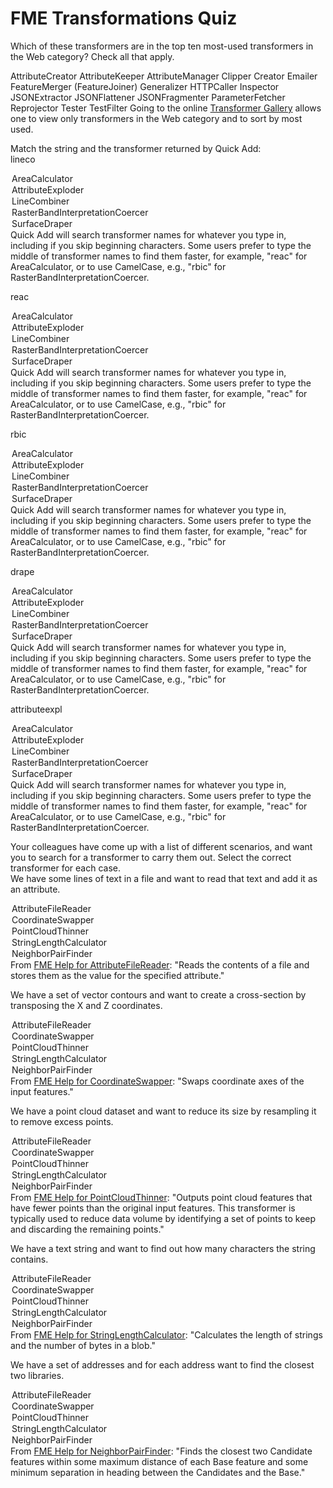 # FME Transformations Quiz

<quiz name="">
  <question multiple>
    <p>
      Which of these transformers are in the top ten most-used transformers in the Web category? Check all that apply.
    </p>
    <answer>AttributeCreator</answer>
    <answer>AttributeKeeper</answer>
    <answer>AttributeManager</answer>
    <answer>Clipper</answer>
    <answer>Creator</answer>
    <answer correct>Emailer</answer>
    <answer>FeatureMerger (FeatureJoiner)</answer>
    <answer correct>Generalizer</answer>
    <answer correct>HTTPCaller</answer>
    <answer>Inspector</answer>
    <answer correct>JSONExtractor</answer>
    <answer correct>JSONFlattener</answer>
    <answer correct>JSONFragmenter </answer>
    <answer  correct>ParameterFetcher</answer>
    <answer>Reprojector</answer>
    <answer>Tester</answer>
    <answer>TestFilter</answer>
    <explanation>Going to the online <a href="https://www.safe.com/transformers/#/">Transformer Gallery</a> allows one to view only transformers in the Web category and to sort by most used.</explanation>
  </question>
  <question>
    <p>
      Match the string and the transformer returned by Quick Add:<br>
      lineco
    </p>
      <answer>
        <option>AreaCalculator</option>
        <option>AttributeExploder</option>
        <option correct>LineCombiner</option>
        <option>RasterBandInterpretationCoercer</option>
        <option>SurfaceDraper</option>
      </answer>
      <explanation>Quick Add will search transformer names for whatever you type in, including if you skip beginning characters. Some users prefer to type the middle of transformer names to find them faster, for example, "reac" for AreaCalculator, or to use CamelCase, e.g., "rbic" for RasterBandInterpretationCoercer.</explanation>
  </question>
  <question>
    <p>reac</p>
    <answer>
      <option correct>AreaCalculator</option>
      <option>AttributeExploder</option>
      <option>LineCombiner</option>
      <option>RasterBandInterpretationCoercer</option>
      <option>SurfaceDraper</option>
    </answer>
    <explanation>Quick Add will search transformer names for whatever you type in, including if you skip beginning characters. Some users prefer to type the middle of transformer names to find them faster, for example, "reac" for AreaCalculator, or to use CamelCase, e.g., "rbic" for RasterBandInterpretationCoercer.</explanation>
  </question>
    <p>rbic</p>
    <answer>
      <option>AreaCalculator</option>
      <option>AttributeExploder</option>
      <option>LineCombiner</option>
      <option correct>RasterBandInterpretationCoercer</option>
      <option>SurfaceDraper</option>
    </answer>
    <explanation>Quick Add will search transformer names for whatever you type in, including if you skip beginning characters. Some users prefer to type the middle of transformer names to find them faster, for example, "reac" for AreaCalculator, or to use CamelCase, e.g., "rbic" for RasterBandInterpretationCoercer.</explanation>
  <question>
    <p>drape</p>
    <answer>
      <option>AreaCalculator</option>
      <option>AttributeExploder</option>
      <option>LineCombiner</option>
      <option>RasterBandInterpretationCoercer</option>
      <option correct>SurfaceDraper</option>
    </answer>
    <explanation>Quick Add will search transformer names for whatever you type in, including if you skip beginning characters. Some users prefer to type the middle of transformer names to find them faster, for example, "reac" for AreaCalculator, or to use CamelCase, e.g., "rbic" for RasterBandInterpretationCoercer.</explanation>
  </question>
  <question>
    <p>attributeexpl</p>
    <answer>
      <option>AreaCalculator</option>
      <option correct>AttributeExploder</option>
      <option>LineCombiner</option>
      <option>RasterBandInterpretationCoercer</option>
      <option>SurfaceDraper</option>
    </answer>
    <explanation>Quick Add will search transformer names for whatever you type in, including if you skip beginning characters. Some users prefer to type the middle of transformer names to find them faster, for example, "reac" for AreaCalculator, or to use CamelCase, e.g., "rbic" for RasterBandInterpretationCoercer.</explanation>
  </question>
  <question>
    <p>
      Your colleagues have come up with a list of different scenarios, and want you to search for a transformer to carry them out. Select the correct transformer for each case.<br>
      We have some lines of text in a file and want to read that text and add it as an attribute.
    </p>
    <answer>
      <option correct>AttributeFileReader</option>
      <option>CoordinateSwapper</option>
      <option>PointCloudThinner</option>
      <option>StringLengthCalculator</option>
      <option>NeighborPairFinder</option>
    </answer>
    <explanation>From <a href="https://docs.safe.com/fme/html/FME_Desktop_Documentation/FME_Transformers/Transformers/attributefilereader.htm">FME Help for AttributeFileReader</a>: "Reads the contents of a file and stores them as the value for the specified attribute."</explanation>
  </question>
  <question>
    <p>We have a set of vector contours and want to create a cross-section by transposing the X and Z coordinates.</p>
    <answer>
      <option>AttributeFileReader</option>
      <option correct>CoordinateSwapper</option>
      <option>PointCloudThinner</option>
      <option>StringLengthCalculator</option>
      <option>NeighborPairFinder</option>
    </answer>
    <explanation>From <a href="https://docs.safe.com/fme/html/FME_Desktop_Documentation/FME_Transformers/Transformers/coordinateswapper.htm">FME Help for CoordinateSwapper</a>: "Swaps coordinate axes of the input features."</explanation>
  </question>
  <question>
    <p>We have a point cloud dataset and want to reduce its size by resampling it to remove excess points.</p>
    <answer>
      <option>AttributeFileReader</option>
      <option>CoordinateSwapper</option>
      <option correct>PointCloudThinner</option>
      <option>StringLengthCalculator</option>
      <option>NeighborPairFinder</option>
    </answer>
    <explanation>From <a href="https://docs.safe.com/fme/html/FME_Desktop_Documentation/FME_Transformers/Transformers/pointcloudthinner.htm">FME Help for PointCloudThinner</a>: "Outputs point cloud features that have fewer points than the original input features. This transformer is typically used to reduce data volume by identifying a set of points to keep and discarding the remaining points."</explanation>
  </question>
  <question>
    <p>We have a text string and want to find out how many characters the string contains.</p>
    <answer>
      <option>AttributeFileReader</option>
      <option>CoordinateSwapper</option>
      <option>PointCloudThinner</option>
      <option correct>StringLengthCalculator</option>
      <option>NeighborPairFinder</option>
    </answer>
    <explanation>From <a href="https://docs.safe.com/fme/html/FME_Desktop_Documentation/FME_Transformers/Transformers/stringlengthcalculator.htm">FME Help for StringLengthCalculator</a>: "Calculates the length of strings and the number of bytes in a blob."</explanation>
  </question>
  <question>
    <p>We have a set of addresses and for each address want to find the closest two libraries.</p>
    <answer>
      <option>AttributeFileReader</option>
      <option>CoordinateSwapper</option>
      <option>PointCloudThinner</option>
      <option>StringLengthCalculator</option>
      <option correct>NeighborPairFinder</option>
    </answer>
    <explanation>From <a href="https://docs.safe.com/fme/html/FME_Desktop_Documentation/FME_Transformers/Transformers/neighborpairfinder.htm">FME Help for NeighborPairFinder</a>: "Finds the closest two Candidate features within some maximum distance of each Base feature and some minimum separation in heading between the Candidates and the Base."</explanation>
  </question>
</quiz>
